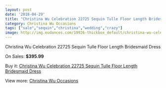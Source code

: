 ```yaml
---
layout: post
date: '2018-04-29'
title: "Christina Wu Celebration 22725 Sequin Tulle Floor Length Bridesmaid Dress"
category: Christina Wu Occasions
tags: ["sale","sequin","christina","wedding","crazy"]
image: http://img.eudances.com/19926-thickbox_default/christina-wu-celebration-22725-sequin-tulle-floor-length-bridesmaid-dress.jpg
---
```

Christina Wu Celebration 22725 Sequin Tulle Floor Length Bridesmaid Dress

On Sales: **$395.99**
<a href="https://www.eudances.com/en/christina-wu-occasions/5955-christina-wu-celebration-22725-sequin-tulle-floor-length-bridesmaid-dress.html"><amp-img layout="responsive" width="600" height="600" src="//img.eudances.com/19926-thickbox_default/christina-wu-celebration-22725-sequin-tulle-floor-length-bridesmaid-dress.jpg" alt="Christina Wu Celebration 22725 Sequin Tulle Floor Length Bridesmaid Dress 0" /></a>
<a href="https://www.eudances.com/en/christina-wu-occasions/5955-christina-wu-celebration-22725-sequin-tulle-floor-length-bridesmaid-dress.html"><amp-img layout="responsive" width="600" height="600" src="//img.eudances.com/19931-thickbox_default/christina-wu-celebration-22725-sequin-tulle-floor-length-bridesmaid-dress.jpg" alt="Christina Wu Celebration 22725 Sequin Tulle Floor Length Bridesmaid Dress 1" /></a>
<a href="https://www.eudances.com/en/christina-wu-occasions/5955-christina-wu-celebration-22725-sequin-tulle-floor-length-bridesmaid-dress.html"><amp-img layout="responsive" width="600" height="600" src="//img.eudances.com/19930-thickbox_default/christina-wu-celebration-22725-sequin-tulle-floor-length-bridesmaid-dress.jpg" alt="Christina Wu Celebration 22725 Sequin Tulle Floor Length Bridesmaid Dress 2" /></a>
<a href="https://www.eudances.com/en/christina-wu-occasions/5955-christina-wu-celebration-22725-sequin-tulle-floor-length-bridesmaid-dress.html"><amp-img layout="responsive" width="600" height="600" src="//img.eudances.com/19929-thickbox_default/christina-wu-celebration-22725-sequin-tulle-floor-length-bridesmaid-dress.jpg" alt="Christina Wu Celebration 22725 Sequin Tulle Floor Length Bridesmaid Dress 3" /></a>
<a href="https://www.eudances.com/en/christina-wu-occasions/5955-christina-wu-celebration-22725-sequin-tulle-floor-length-bridesmaid-dress.html"><amp-img layout="responsive" width="600" height="600" src="//img.eudances.com/19928-thickbox_default/christina-wu-celebration-22725-sequin-tulle-floor-length-bridesmaid-dress.jpg" alt="Christina Wu Celebration 22725 Sequin Tulle Floor Length Bridesmaid Dress 4" /></a>
<a href="https://www.eudances.com/en/christina-wu-occasions/5955-christina-wu-celebration-22725-sequin-tulle-floor-length-bridesmaid-dress.html"><amp-img layout="responsive" width="600" height="600" src="//img.eudances.com/19927-thickbox_default/christina-wu-celebration-22725-sequin-tulle-floor-length-bridesmaid-dress.jpg" alt="Christina Wu Celebration 22725 Sequin Tulle Floor Length Bridesmaid Dress 5" /></a>

Buy it: [Christina Wu Celebration 22725 Sequin Tulle Floor Length Bridesmaid Dress](https://www.eudances.com/en/christina-wu-occasions/5955-christina-wu-celebration-22725-sequin-tulle-floor-length-bridesmaid-dress.html "Christina Wu Celebration 22725 Sequin Tulle Floor Length Bridesmaid Dress")

View more: [Christina Wu Occasions](https://www.eudances.com/en/59-christina-wu-occasions "Christina Wu Occasions")